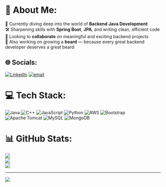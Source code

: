 # 💫 About Me:
🚀 Currently diving deep into the world of **Backend Java Development**  <br>🛠️ Sharpening skills with **Spring Boot**, **JPA**, and writing clean, efficient code  <br>🤝 Looking to **collaborate** on meaningful and exciting backend projects  <br>🧔 Also working on growing a **beard** — because every great backend developer deserves a great beard


## 🌐 Socials:
[![LinkedIn](https://img.shields.io/badge/LinkedIn-%230077B5.svg?logo=linkedin&logoColor=white)](https://linkedin.com/in/https://www.linkedin.com/in/shreyansh-gupta-503253294/) [![email](https://img.shields.io/badge/Email-D14836?logo=gmail&logoColor=white)](mailto:shreyanshg2905@gmail.com) 

# 💻 Tech Stack:
![Java](https://img.shields.io/badge/java-%23ED8B00.svg?style=for-the-badge&logo=openjdk&logoColor=white) ![C++](https://img.shields.io/badge/c++-%2300599C.svg?style=for-the-badge&logo=c%2B%2B&logoColor=white) ![JavaScript](https://img.shields.io/badge/javascript-%23323330.svg?style=for-the-badge&logo=javascript&logoColor=%23F7DF1E) ![Python](https://img.shields.io/badge/python-3670A0?style=for-the-badge&logo=python&logoColor=ffdd54) ![AWS](https://img.shields.io/badge/AWS-%23FF9900.svg?style=for-the-badge&logo=amazon-aws&logoColor=white) ![Bootstrap](https://img.shields.io/badge/bootstrap-%238511FA.svg?style=for-the-badge&logo=bootstrap&logoColor=white) ![Apache Tomcat](https://img.shields.io/badge/apache%20tomcat-%23F8DC75.svg?style=for-the-badge&logo=apache-tomcat&logoColor=black) ![MySQL](https://img.shields.io/badge/mysql-4479A1.svg?style=for-the-badge&logo=mysql&logoColor=white) ![MongoDB](https://img.shields.io/badge/MongoDB-%234ea94b.svg?style=for-the-badge&logo=mongodb&logoColor=white)
# 📊 GitHub Stats:
![](https://github-readme-stats.vercel.app/api?username=sgworld123&theme=dark&hide_border=false&include_all_commits=false&count_private=false)<br/>
![](https://nirzak-streak-stats.vercel.app/?user=sgworld123&theme=dark&hide_border=false)<br/>
![](https://github-readme-stats.vercel.app/api/top-langs/?username=sgworld123&theme=dark&hide_border=false&include_all_commits=false&count_private=false&layout=compact)

---
[![](https://visitcount.itsvg.in/api?id=sgworld123&icon=0&color=0)](https://visitcount.itsvg.in)

<!-- Proudly created with GPRM ( https://gprm.itsvg.in ) -->
